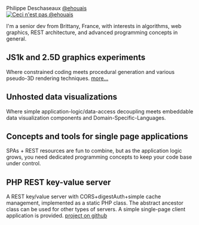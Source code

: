 <div class="title">Philippe Deschaseaux <a href="//twitter.com/ehouais">@ehouais</a></div>

<a class="illustration" href="//twitter.com/ehouais">
    <img src="//www.gravatar.com/avatar/0b474c3d59aab43cb70d106f56095cbb" title="Ceci n'est pas @ehouais"/>
</a>

I'm a senior dev from Brittany, France, with interests in algorithms, web graphics, REST architecture, and advanced programming concepts in general.

## JS1k and 2.5D graphics experiments

Where constrained coding meets procedural generation and various pseudo-3D rendering techniques. [more...](/2016/07/js1k)

## Unhosted data visualizations

Where simple application-logic/data-access decoupling meets embeddable data visualization components and Domain-Specific-Languages.

## Concepts and tools for single page applications

SPAs + REST resources are fun to combine, but as the application logic grows, you need dedicated programming concepts to keep your code base under control.

## PHP REST key-value server

A REST key/value server with CORS+digestAuth+simple cache management, implemented as a static PHP class. The abstract ancestor class can be used for other types of servers. A simple single-page client application is provided. [project on github](//github.com/ehouais/PHP-servers "github")
